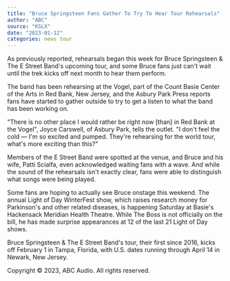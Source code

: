 ```yaml
---
title: "Bruce Springsteen Fans Gather To Try To Hear Tour Rehearsals"
author: "ABC"
source: "KSLX"
date: "2023-01-12"
categories: news tour
---
```


As previously reported, rehearsals began this week for Bruce Springsteen & The E Street Band's upcoming tour, and some Bruce fans just can't wait until the trek kicks off next month to hear them perform.

The band has been rehearsing at the Vogel, part of the Count Basie Center of the Arts in Red Bank, New Jersey, and the Asbury Park Press reports fans have started to gather outside to try to get a listen to what the band has been working on.

"There is no other place I would rather be right now [than] in Red Bank at the Vogel", Joyce Carswell, of Asbury Park, tells the outlet. "I don't feel the cold — I'm so excited and pumped. They're rehearsing for the world tour, what's more exciting than this?"

Members of the E Street Band were spotted at the venue, and Bruce and his wife, Patti Scialfa, even acknowledged waiting fans with a wave. And while the sound of the rehearsals isn't exactly clear, fans were able to distinguish what songs were being played.

Some fans are hoping to actually see Bruce onstage this weekend. The annual Light of Day WinterFest show, which raises research money for Parkinson's and other related diseases, is happening Saturday at Basie's Hackensack Meridian Health Theatre. While The Boss is not officially on the bill, he has made surprise appearances at 12 of the last 21 Light of Day shows.

Bruce Springsteen & The E Street Band's tour, their first since 2016, kicks off February 1 in Tampa, Florida, with U.S. dates running through April 14 in Newark, New Jersey.

Copyright © 2023, ABC Audio. All rights reserved.
